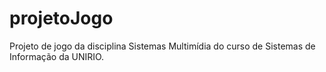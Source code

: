# projetoJogo
Projeto de jogo da disciplina Sistemas Multimídia do curso de Sistemas de Informação da UNIRIO.
